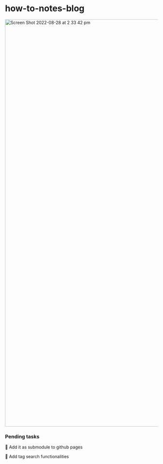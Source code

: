 # how-to-notes-blog

<img width="1341" alt="Screen Shot 2022-08-28 at 2 33 42 pm" src="https://user-images.githubusercontent.com/13482258/187057610-26a4bd98-681f-4e99-bc75-0c42bec743b5.png">

### Pending tasks

🔲 Add it as submodule to github pages

🔲 Add tag search functionalities

